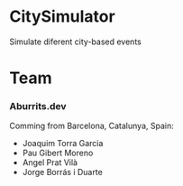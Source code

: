 # CitySimulator
Simulate diferent city-based events

# Team
### Aburrits.dev

Comming from Barcelona, Catalunya, Spain:

- Joaquim Torra Garcia
- Pau Gibert Moreno
- Angel Prat Vilà
- Jorge Borrás i Duarte

